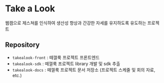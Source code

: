 # Take a Look
웹캠으로 제스쳐를 인식하여 생산성 향상과 간강한 자세를 유지하도록 유도하는 프로젝트

## Repository
- `takealook-front` : 떼껄룩 프로젝트 프론트엔드
- `takealook-sdk` : 떼껄룩 프로젝트 library 개발 및 sdk 추출
- `takealook-docs` : 떼껄룩 프로젝트 문서 저장소 (프로젝트 스케줄 및 회의 자료, etc.)


